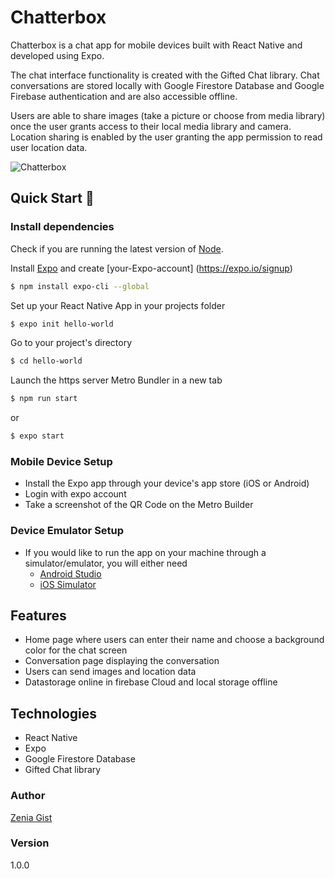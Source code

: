 # Chatterbox

Chatterbox is a chat app for mobile devices built with React Native and developed using Expo.

The chat interface functionality is created with the Gifted Chat library. Chat conversations are stored locally with Google 
Firestore Database and Google Firebase authentication and are also accessible offline.

Users are able to share images (take a picture or choose from media library) once the user grants access to their local media library
and camera. Location sharing is enabled by the user granting the app permission to read user location data.
 <br />

![Chatterbox](assets/chatterbox.gif)

## Quick Start 🚀

### Install dependencies

Check if you are running the latest version of [Node](https://nodejs.org/en/).

Install [Expo](https://expo.io/) and create [your-Expo-account] (https://expo.io/signup)

```sh
$ npm install expo-cli --global
 ```

Set up your React Native App in your projects folder
```sh
$ expo init hello-world
```

Go to your project's directory 
```sh
$ cd hello-world
```

Launch the https server Metro Bundler in a new tab
```sh
$ npm run start
```
or
```sh
$ expo start
```
### Mobile Device Setup
- Install the Expo app through your device's app store (iOS or Android)
- Login with expo account
- Take a screenshot of the QR Code on the Metro Builder

### Device Emulator Setup
- If you would like to run the app on your machine through a simulator/emulator, you will either need
  - [Android Studio](https://docs.expo.io/workflow/android-studio-emulator/)
  - [iOS Simulator](https://docs.expo.io/workflow/ios-simulator/)

## Features
- Home page where users can enter their name and choose a background color for the chat screen
- Conversation page displaying the conversation
- Users can send images and location data 
- Datastorage online in firebase Cloud and local storage offline

## Technologies
- React Native
- Expo
- Google Firestore Database
- Gifted Chat library

### Author

[Zenia Gist](https://zeniagist.github.io)

### Version

1.0.0
